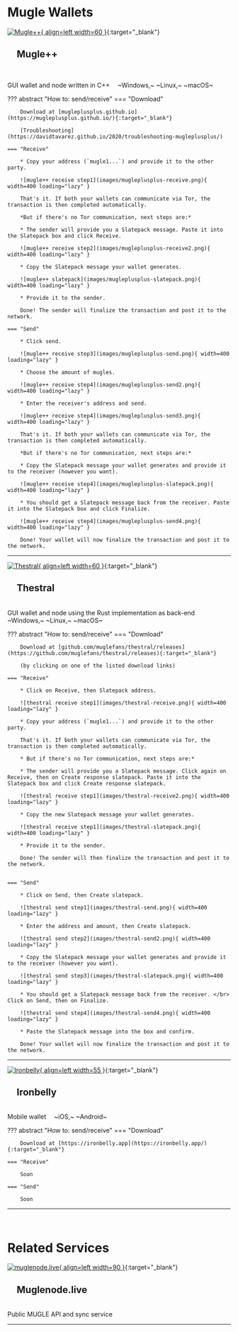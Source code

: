 # Mugle Wallets

[![Mugle++](images/mugleplusplus.png){ align=left width=60 }](https://mugleplusplus.github.io/){:target="_blank"}

## &emsp;Mugle++

</br>

GUI wallet and node written in C++ &emsp;~Windows,~ ~Linux,~ ~macOS~

??? abstract "How to: send/receive"
    === "Download"

        Download at [mugleplusplus.github.io](https://mugleplusplus.github.io/){:target="_blank"}

        [Troubleshooting](https://davidtavarez.github.io/2020/troubleshooting-mugleplusplus/)

    === "Receive"

        * Copy your address (`mugle1...`) and provide it to the other party.

        ![mugle++ receive step1](images/mugleplusplus-receive.png){ width=400 loading="lazy" }

        That's it. If both your wallets can communicate via Tor, the transaction is then completed automatically.

        *But if there's no Tor communication, next steps are:*

        * The sender will provide you a Slatepack message. Paste it into the Slatepack box and click Receive.

        ![mugle++ receive step2](images/mugleplusplus-receive2.png){ width=400 loading="lazy" }

        * Copy the Slatepack message your wallet generates.

        ![mugle++ slatepack](images/mugleplusplus-slatepack.png){ width=400 loading="lazy" }

        * Provide it to the sender.

        Done! The sender will finalize the transaction and post it to the network.

    === "Send"

        * Click send.

        ![mugle++ receive step3](images/mugleplusplus-send.png){ width=400 loading="lazy" }

        * Choose the amount of mugles.

        ![mugle++ receive step4](images/mugleplusplus-send2.png){ width=400 loading="lazy" }

        * Enter the receiver's address and send.

        ![mugle++ receive step4](images/mugleplusplus-send3.png){ width=400 loading="lazy" }

        That's it. If both your wallets can communicate via Tor, the transaction is then completed automatically.

        *But if there's no Tor communication, next steps are:*

        * Copy the Slatepack message your wallet generates and provide it to the receiver (however you want).

        ![mugle++ receive step4](images/mugleplusplus-slatepack.png){ width=400 loading="lazy" }

        * You should get a Slatepack message back from the receiver. Paste it into the Slatepack box and click Finalize.

        ![mugle++ receive step4](images/mugleplusplus-send4.png){ width=400 loading="lazy" }

        Done! Your wallet will now finalize the transaction and post it to the network.

---

[![Thestral](images/thestral.png){ align=left width=60 }](https://github.com/muglefans/Thestral){:target="_blank"}

## &emsp;Thestral

</br>
GUI wallet and node using the Rust implementation as back-end &emsp;~Windows,~ ~Linux,~ ~macOS~

??? abstract "How to: send/receive"
    === "Download"

        Download at [github.com/muglefans/thestral/releases](https://github.com/muglefans/thestral/releases){:target="_blank"}

        (by clicking on one of the listed download links)

    === "Receive"

        * Click on Receive, then Slatepack address.

        ![thestral receive step1](images/thestral-receive.png){ width=400 loading="lazy" }

        * Copy your address (`mugle1...`) and provide it to the other party.

        That's it. If both your wallets can communicate via Tor, the transaction is then completed automatically.

        * But if there's no Tor communication, next steps are:*

        * The sender will provide you a Slatepack message. Click again on Receive, then on Create response slatepack. Paste it into the Slatepack box and click Create response slatepack.

        ![thestral receive step1](images/thestral-receive2.png){ width=400 loading="lazy" }

        * Copy the new Slatepack message your wallet generates.

        ![thestral receive step1](images/thestral-slatepack.png){ width=400 loading="lazy" }

        * Provide it to the sender.

        Done! The sender will then finalize the transaction and post it to the network.


    === "Send"

        * Click on Send, then Create slatepack.

        ![thestral send step1](images/thestral-send.png){ width=400 loading="lazy" }

        * Enter the address and amount, then Create slatepack.

        ![thestral send step2](images/thestral-send2.png){ width=400 loading="lazy" }

        * Copy the Slatepack message your wallet generates and provide it to the receiver (however you want).

        ![thestral send step3](images/thestral-slatepack.png){ width=400 loading="lazy" }

        * You should get a Slatepack message back from the receiver. </br> Click on Send, then on Finalize.

        ![thestral send step4](images/thestral-send4.png){ width=400 loading="lazy" }

        * Paste the Slatepack message into the box and confirm.

        Done! Your wallet will now finalize the transaction and post it to the network.

---

[![Ironbelly](images/ironbelly.png){ align=left width=55 }](https://ironbelly.app){:target="_blank"}

## &emsp;Ironbelly

</br>
Mobile wallet &emsp;~iOS,~ ~Android~

??? abstract "How to: send/receive"
    === "Download"

        Download at [https://ironbelly.app](https://ironbelly.app/){:target="_blank"}

    === "Receive"

        Soon

    === "Send"

        Soon

---

</br>

# Related Services

[![muglenode.live](images/muglenode-live.png){ align=left width=90 }](https://muglenode.live/){:target="_blank"}

## &emsp;Muglenode.live

</br>
Public MUGLE API and sync service

---

